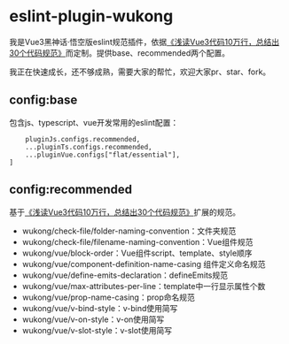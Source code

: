 # eslint-plugin-wukong
我是Vue3黑神话·悟空版eslint规范插件，依据[《浅读Vue3代码10万行，总结出30个代码规范》](https://juejin.cn/post/7402811750771851275)而定制。提供base、recommended两个配置。

我正在快速成长，还不够成熟，需要大家的帮忙，欢迎大家pr、star、fork。

## config:base
包含js、typescript、vue开发常用的eslint配置：
```[
    pluginJs.configs.recommended,
    ...pluginTs.configs.recommended,
    ...pluginVue.configs["flat/essential"],
]
```
## config:recommended
基于[《浅读Vue3代码10万行，总结出30个代码规范》](https://juejin.cn/post/7402811750771851275)扩展的规范。
- wukong/check-file/folder-naming-convention：文件夹规范
- wukong/check-file/filename-naming-convention：Vue组件规范
- wukong/vue/block-order：Vue组件script、template、style顺序
- wukong/vue/component-definition-name-casing 组件定义命名规范
- wukong/vue/define-emits-declaration：defineEmits规范
- wukong/vue/max-attributes-per-line：template中一行显示属性个数
- wukong/vue/prop-name-casing：prop命名规范
- wukong/vue/v-bind-style：v-bind使用简写
- wukong/vue/v-on-style：v-on使用简写
- wukong/vue/v-slot-style：v-slot使用简写
